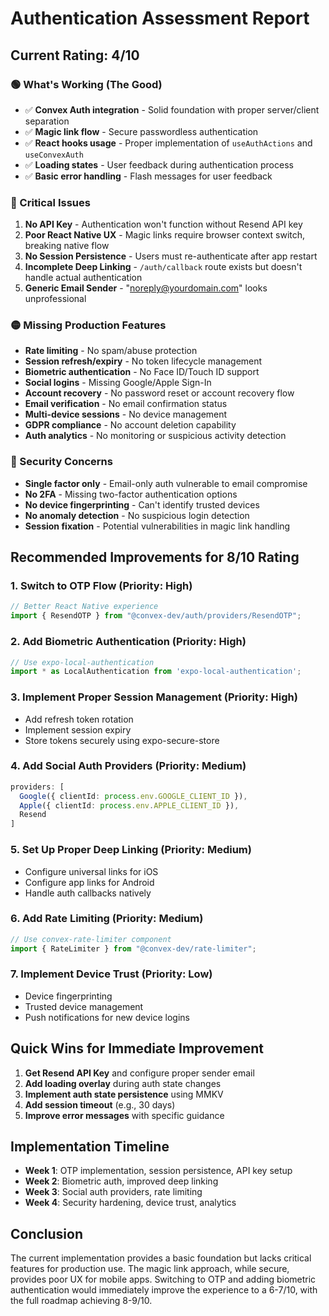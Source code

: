 # Authentication Assessment Report

## Current Rating: 4/10

### 🟢 What's Working (The Good)
- ✅ **Convex Auth integration** - Solid foundation with proper server/client separation
- ✅ **Magic link flow** - Secure passwordless authentication
- ✅ **React hooks usage** - Proper implementation of `useAuthActions` and `useConvexAuth`
- ✅ **Loading states** - User feedback during authentication process
- ✅ **Basic error handling** - Flash messages for user feedback

### 🔴 Critical Issues
1. **No API Key** - Authentication won't function without Resend API key
2. **Poor React Native UX** - Magic links require browser context switch, breaking native flow
3. **No Session Persistence** - Users must re-authenticate after app restart
4. **Incomplete Deep Linking** - `/auth/callback` route exists but doesn't handle actual authentication
5. **Generic Email Sender** - "noreply@yourdomain.com" looks unprofessional

### 🟡 Missing Production Features
- **Rate limiting** - No spam/abuse protection
- **Session refresh/expiry** - No token lifecycle management
- **Biometric authentication** - No Face ID/Touch ID support
- **Social logins** - Missing Google/Apple Sign-In
- **Account recovery** - No password reset or account recovery flow
- **Email verification** - No email confirmation status
- **Multi-device sessions** - No device management
- **GDPR compliance** - No account deletion capability
- **Auth analytics** - No monitoring or suspicious activity detection

### 🚨 Security Concerns
- **Single factor only** - Email-only auth vulnerable to email compromise
- **No 2FA** - Missing two-factor authentication options
- **No device fingerprinting** - Can't identify trusted devices
- **No anomaly detection** - No suspicious login detection
- **Session fixation** - Potential vulnerabilities in magic link handling

## Recommended Improvements for 8/10 Rating

### 1. Switch to OTP Flow (Priority: High)
```typescript
// Better React Native experience
import { ResendOTP } from "@convex-dev/auth/providers/ResendOTP";
```

### 2. Add Biometric Authentication (Priority: High)
```typescript
// Use expo-local-authentication
import * as LocalAuthentication from 'expo-local-authentication';
```

### 3. Implement Proper Session Management (Priority: High)
- Add refresh token rotation
- Implement session expiry
- Store tokens securely using expo-secure-store

### 4. Add Social Auth Providers (Priority: Medium)
```typescript
providers: [
  Google({ clientId: process.env.GOOGLE_CLIENT_ID }),
  Apple({ clientId: process.env.APPLE_CLIENT_ID }),
  Resend
]
```

### 5. Set Up Proper Deep Linking (Priority: Medium)
- Configure universal links for iOS
- Configure app links for Android
- Handle auth callbacks natively

### 6. Add Rate Limiting (Priority: Medium)
```typescript
// Use convex-rate-limiter component
import { RateLimiter } from "@convex-dev/rate-limiter";
```

### 7. Implement Device Trust (Priority: Low)
- Device fingerprinting
- Trusted device management
- Push notifications for new device logins

## Quick Wins for Immediate Improvement

1. **Get Resend API Key** and configure proper sender email
2. **Add loading overlay** during auth state changes
3. **Implement auth state persistence** using MMKV
4. **Add session timeout** (e.g., 30 days)
5. **Improve error messages** with specific guidance

## Implementation Timeline

- **Week 1**: OTP implementation, session persistence, API key setup
- **Week 2**: Biometric auth, improved deep linking
- **Week 3**: Social auth providers, rate limiting
- **Week 4**: Security hardening, device trust, analytics

## Conclusion

The current implementation provides a basic foundation but lacks critical features for production use. The magic link approach, while secure, provides poor UX for mobile apps. Switching to OTP and adding biometric authentication would immediately improve the experience to a 6-7/10, with the full roadmap achieving 8-9/10.